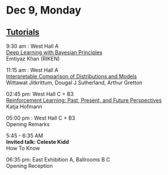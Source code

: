 # Dec 9, Monday 


## [Tutorials](https://nips.cc/Conferences/2019/ScheduleMultitrack)

9:30 am : West Hall A\
[Deep Learning with Bayesian Principles](https://nips.cc/Conferences/2019/ScheduleMultitrack?event=13205)\
Emtiyaz Khan (RIKEN)


11:15 am : West Hall A\
[Interpretable Comparison of Distributions and Models](https://nips.cc/Conferences/2019/ScheduleMultitrack?event=13208)\
Wittawat Jitkrittum, Dougal J Sutherland, Arthur Gretton

02:45 pm: West Hall C + B3\
[Reinforcement Learning: Past, Present, and Future Perspectives](https://nips.cc/Conferences/2019/ScheduleMultitrack?event=13211)\
Katja Hofmann

05:00 pm : West Hall C + B3\
Opening Remarks

5:45 - 6:35 AM\
**Invited talk: Celeste Kidd**\
How To Know

06:35 pm: East Exhibition A, Ballrooms B C\
Opening Reception
